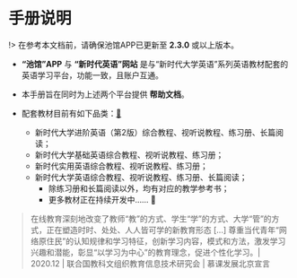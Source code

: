 # 手册说明</br>

!> 在参考本文档前，请确保池馆APP已更新至 **2.3.0** 或以上版本。

- **“池馆”APP** 与 **“新时代英语”网站** 是与“新时代大学英语”系列英语教材配套的英语学习平台，功能一致，且账户互通。
- 本手册旨在同时为上述两个平台提供 **帮助文档**。
- 配套教材目前有如下品类：[🚪](ISBN.md)

    - 新时代大学进阶英语（第2版）综合教程、视听说教程、练习册、长篇阅读；
    - 新时代大学基础英语综合教程、视听说教程、练习册；
    - 新时代实用英语综合教程、视听说教程、练习册；
    - 新时代大学英语综合教程、视听说教程、练习册、长篇阅读；
        - 除练习册和长篇阅读以外，均有对应的教学参考书；
        - 更多教材正在持续开发中…… 🐝

> 在线教育深刻地改变了教师“教”的方式、学生“学”的方式、大学“管”的方式，正在塑造时时、处处、人人皆可学的新教育形态 [...] 尊重当代青年“网络原住民”的认知规律和学习特征，创新学习内容，模式和方法，激发学习兴趣和潜能，彰显“以学习为中心”的教育理念，促进个性化学习。| 2020.12 | 联合国教科文组织教育信息技术研究会 | 慕课发展北京宣言